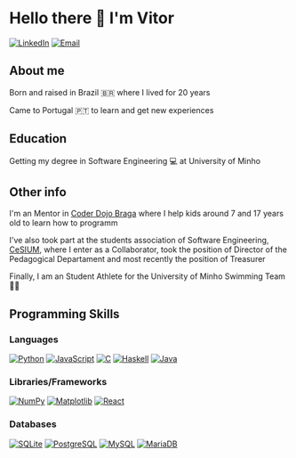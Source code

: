 # Hello there 👋 I'm Vitor

[![LinkedIn](https://img.shields.io/badge/-Vitor%20Lelis-0E76A8?style=for-the-badge&logo=linkedin)](https://www.linkedin.com/in/vitor-lelis-71361420a/)
[![Email](https://img.shields.io/badge/-VITOR%20LELIS-EA4335?style=for-the-badge&logo=gmail&logoColor=white)](mailto:vitorll909@gmail.com)

  ## About me
  Born and raised in Brazil 🇧🇷 where I lived for 20 years
  
  Came to Portugal 🇵🇹 to learn and get new experiences
  
  ## Education
  Getting my degree in Software Engineering 💻 at University of Minho
  
  ## Other info
  I'm an Mentor in [Coder Dojo Braga](https://github.com/coderdojobraga) where I help kids around 7 and 17 years old to learn how to programm
  
  I've also took part at the students association of Software Engineering, [CeSIUM](https://github.com/cesium), where I enter as a Collaborator, took the position of Director of the Pedagogical Departament and most recently the position of Treasurer
  
  Finally, I am an Student Athlete for the University of Minho Swimming Team 🏊‍♂️
  
  ## Programming Skills
  
  ### Languages
  
  [![Python](https://img.shields.io/badge/-PYTHON-306998?style=for-the-badge&logo=python&logoColor=white)](https://www.python.org/)
  [![JavaScript](https://img.shields.io/badge/-JAVASCRIPT-F0DB4F?style=for-the-badge&logo=javascript&logoColor=black)](https://www.javascript.com/)
  [![C](https://img.shields.io/badge/-C%20LANGUAGE-A8B9CC?style=for-the-badge&logo=c&logoColor=black)](https://www.cprogramming.com/)
  [![Haskell](https://img.shields.io/badge/-HASKELL-5D4F85?style=for-the-badge&logo=haskell&logoColor=white)](https://www.haskell.org/)
  [![Java](https://img.shields.io/badge/-JAVA-F89820?style=for-the-badge)](https://www.java.com/)
  
  ### Libraries/Frameworks
  [![NumPy](https://img.shields.io/badge/-NUMPY-013243?style=for-the-badge&logo=numpy&logoColor=white)](https://numpy.org/)
  [![Matplotlib](https://img.shields.io/badge/-MATPLOTLIB-0056b3?style=for-the-badge&logoColor=white)](https://matplotlib.org/stable/index.html)
  [![React](https://img.shields.io/badge/-REACT-61DAFB?style=for-the-badge&logo=react&logoColor=black)](https://reactjs.org/)
  
  ### Databases
  [![SQLite](https://img.shields.io/badge/-SQLITE-003B57?style=for-the-badge&logo=sqlite&logoColor=white)](https://www.sqlite.org/index.html)
  [![PostgreSQL](https://img.shields.io/badge/-POSTGRESQL-4169E1?style=for-the-badge&logo=postgresql&logoColor=white)](https://www.postgresql.org/)
  [![MySQL](https://img.shields.io/badge/-MYSQL-4479A1?style=for-the-badge&logo=mysql&logoColor=white)](https://www.mysql.com/) 
  [![MariaDB](https://img.shields.io/badge/-MARIADB-003545?style=for-the-badge&logo=mariadb&logoColor=white)](https://mariadb.org/)
  
